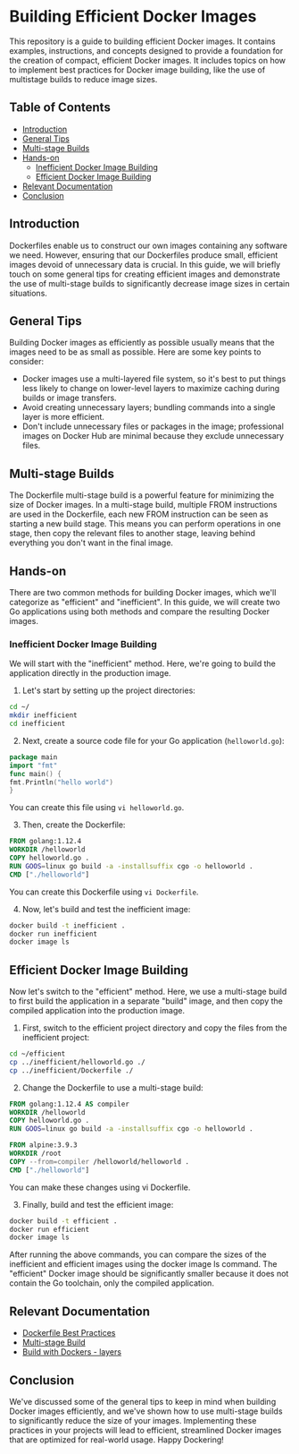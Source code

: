 # Building Efficient Docker Images

This repository is a guide to building efficient Docker images. It contains examples, instructions, and concepts designed to provide a foundation for the creation of compact, efficient Docker images. It includes topics on how to implement best practices for Docker image building, like the use of multistage builds to reduce image sizes.

## Table of Contents

- [Introduction](#introduction)
- [General Tips](#general-tips)
- [Multi-stage Builds](#multi-stage-builds)
- [Hands-on](#hands-on)
    - [Inefficient Docker Image Building](#inefficient-docker-image-building)
    - [Efficient Docker Image Building](#efficient-docker-image-building)
- [Relevant Documentation](#relevant-documentation)
- [Conclusion](#conclusion)

## Introduction

Dockerfiles enable us to construct our own images containing any software we need. However, ensuring that our Dockerfiles produce small, efficient images devoid of unnecessary data is crucial. In this guide, we will briefly touch on some general tips for creating efficient images and demonstrate the use of multi-stage builds to significantly decrease image sizes in certain situations.

## General Tips

Building Docker images as efficiently as possible usually means that the images need to be as small as possible. Here are some key points to consider:

- Docker images use a multi-layered file system, so it's best to put things less likely to change on lower-level layers to maximize caching during builds or image transfers.
- Avoid creating unnecessary layers; bundling commands into a single layer is more efficient.
- Don't include unnecessary files or packages in the image; professional images on Docker Hub are minimal because they exclude unnecessary files.

## Multi-stage Builds

The Dockerfile multi-stage build is a powerful feature for minimizing the size of Docker images. In a multi-stage build, multiple FROM instructions are used in the Dockerfile, each new FROM instruction can be seen as starting a new build stage. This means you can perform operations in one stage, then copy the relevant files to another stage, leaving behind everything you don't want in the final image.

## Hands-on

There are two common methods for building Docker images, which we'll categorize as "efficient" and "inefficient". In this guide, we will create two Go applications using both methods and compare the resulting Docker images.

### Inefficient Docker Image Building

We will start with the "inefficient" method. Here, we're going to build the application directly in the production image.

1. Let's start by setting up the project directories:

```bash
cd ~/
mkdir inefficient
cd inefficient
```

2. Next, create a source code file for your Go application (`helloworld.go`):

```go
package main
import "fmt"
func main() {
fmt.Println("hello world")
}
```

You can create this file using `vi helloworld.go`.

3. Then, create the Dockerfile:

```Dockerfile
FROM golang:1.12.4
WORKDIR /helloworld
COPY helloworld.go .
RUN GOOS=linux go build -a -installsuffix cgo -o helloworld .
CMD ["./helloworld"]
```

You can create this Dockerfile using `vi Dockerfile`.

4. Now, let's build and test the inefficient image:

```bash
docker build -t inefficient .
docker run inefficient
docker image ls
```

## Efficient Docker Image Building

Now let's switch to the "efficient" method. Here, we use a multi-stage build to first build the application in a separate "build" image, and then copy the compiled application into the production image.

1. First, switch to the efficient project directory and copy the files from the inefficient project:

```bash
cd ~/efficient
cp ../inefficient/helloworld.go ./
cp ../inefficient/Dockerfile ./
```

2. Change the Dockerfile to use a multi-stage build:

```Dockerfile
FROM golang:1.12.4 AS compiler
WORKDIR /helloworld
COPY helloworld.go .
RUN GOOS=linux go build -a -installsuffix cgo -o helloworld .

FROM alpine:3.9.3
WORKDIR /root
COPY --from=compiler /helloworld/helloworld .
CMD ["./helloworld"]
```

You can make these changes using vi Dockerfile.

3. Finally, build and test the efficient image:

```bash
docker build -t efficient .
docker run efficient
docker image ls
```

After running the above commands, you can compare the sizes of the inefficient and efficient images using the docker image ls command. The "efficient" Docker image should be significantly smaller because it does not contain the Go toolchain, only the compiled application.

## Relevant Documentation

- [Dockerfile Best Practices](https://docs.docker.com/develop/develop-images/dockerfile_best-practices/)
- [Multi-stage Build](https://docs.docker.com/develop/develop-images/multistage-build/)
- [Build with Dockers - layers](https://docs.docker.com/build/guide/layers/)

## Conclusion

We've discussed some of the general tips to keep in mind when building Docker images efficiently, and we've shown how to use multi-stage builds to significantly reduce the size of your images. Implementing these practices in your projects will lead to efficient, streamlined Docker images that are optimized for real-world usage. Happy Dockering!